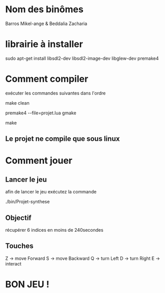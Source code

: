 # Nom des binômes

Barros Mikel-ange & Beddalia Zacharia

# librairie à installer

sudo apt-get install libsdl2-dev libsdl2-image-dev libglew-dev premake4

# Comment compiler

exécuter les commandes suivantes dans l'ordre

make clean

premake4 --file=projet.lua gmake

make

## Le projet ne compile que sous linux

# Comment jouer

## Lancer le jeu

afin de lancer le jeu exécutez la commande

./bin/Projet-synthese

## Objectif 

récupérer 6 indices en moins de 240secondes

## Touches

Z -> move Forward
S -> move Backward
Q -> turn Left
D -> turn Right
E -> interact

# BON JEU !
